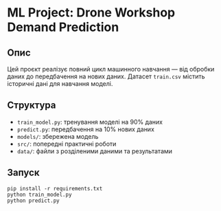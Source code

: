 # ML Project: Drone Workshop Demand Prediction

## Опис
Цей проєкт реалізує повний цикл машинного навчання — від обробки даних до передбачення на нових даних. Датасет `train.csv` містить історичні дані для навчання моделі.

## Структура
- `train_model.py`: тренування моделі на 90% даних
- `predict.py`: передбачення на 10% нових даних
- `models/`: збережена модель
- `src/`: попередні практичні роботи
- `data/`: файли з розділеними даними та результатами

## Запуск
```
pip install -r requirements.txt
python train_model.py
python predict.py
```
